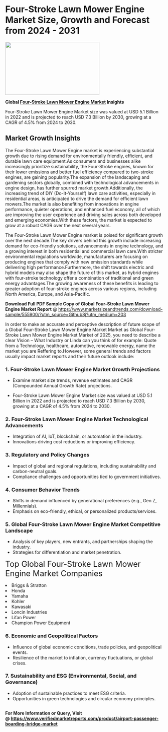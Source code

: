 <H1>Four-Stroke Lawn Mower Engine Market Size, Growth and Forecast from 2024 - 2031</H1><img class="aligncenter size-medium wp-image-584254" src="https://thirdeyenews.in/wp-content/uploads/2024/09/Global-Market-Research-300x168.jpeg" alt="" width="300" height="168" /><p><strong>Global&nbsp;<a href="https://www.marketsizeandtrends.com/download-sample/555900/?utm_source=Github8j?utm_medium=203">Four-Stroke Lawn Mower Engine Market</a> Insights</strong></p><p>Four-Stroke Lawn Mower Engine Market size was valued at USD 5.1 Billion in 2022 and is projected to reach USD 7.3 Billion by 2030, growing at a CAGR of 4.5% from 2024 to 2030.</p><p><h2>Market Growth Insights</h2> <p>The Four-Stroke Lawn Mower Engine market is experiencing substantial growth due to rising demand for environmentally friendly, efficient, and durable lawn care equipment.As consumers and businesses alike increasingly prioritize sustainability, the Four-Stroke engines, known for their lower emissions and better fuel efficiency compared to two-stroke engines, are gaining popularity.The expansion of the landscaping and gardening sectors globally, combined with technological advancements in engine design, has further spurred market growth.Additionally, the increasing trend of DIY (Do-It-Yourself) lawn care activities, especially in residential areas, is anticipated to drive the demand for efficient lawn mowers.The market is also benefiting from innovations in engine performance, quieter operations, and enhanced fuel economy, all of which are improving the user experience and driving sales across both developed and emerging economies.With these factors, the market is expected to grow at a robust CAGR over the next several years.</p> <p>The Four-Stroke Lawn Mower Engine market is poised for significant growth over the next decade.The key drivers behind this growth include increasing demand for eco-friendly solutions, advancements in engine technology, and a growing interest in both residential and commercial lawn care.With stricter environmental regulations worldwide, manufacturers are focusing on producing engines that comply with new emission standards while delivering high performance.Furthermore, the shift towards electric and hybrid models may also shape the future of this market, as hybrid engines with four-stroke technology offer a combination of traditional and green energy advantages.The growing awareness of these benefits is leading to greater adoption of four-stroke engines across various regions, including North America, Europe, and Asia-Pacific.<p><span class=""><strong>Download Full PDF Sample Copy of Global Four-Stroke Lawn Mower Engine Market Report</strong> @ <a href="https://www.marketsizeandtrends.com/download-sample/555900/?utm_source=Github8j?utm_medium=203" target="_blank">https://www.marketsizeandtrends.com/download-sample/555900/?utm_source=Github8j?utm_medium=203</a></span></p><p>In order to make an accurate and perceptive description of future scope of a Global&nbsp;Four-Stroke Lawn Mower Engine Market Market as Global&nbsp;Four-Stroke Lawn Mower Engine Market Market of 2025, you need to describe a clear Vision &ndash; What Industry or Linda can you think of for example: Quote from a Technology, healthcare, automotive, renewable energy, name the market you are Reffering to.However, some general trends and factors usually impact market reports and their future outlook include:</p><h3>1.&nbsp;<strong>Four-Stroke Lawn Mower Engine Market Growth Projections</strong></h3><ul><li>Examine market size trends, revenue estimates and CAGR (Compounded Annual Growth Rate) projections.</li><li><p>Four-Stroke Lawn Mower Engine Market size was valued at USD 5.1 Billion in 2022 and is projected to reach USD 7.3 Billion by 2030, growing at a CAGR of 4.5% from 2024 to 2030.</p></li></ul><h3>2.&nbsp;<strong>Four-Stroke Lawn Mower Engine Market Technological Advancements</strong></h3><ul><li>Integration of AI, IoT, blockchain, or automation in the industry.</li><li>Innovations driving cost reductions or improving efficiency.</li></ul><h3>3.&nbsp;<strong>Regulatory and Policy Changes</strong></h3><ul><li>Impact of global and regional regulations, including sustainability and carbon-neutral goals.</li><li>Compliance challenges and opportunities tied to government initiatives.</li></ul><h3>4.&nbsp;<strong>Consumer Behavior Trends</strong></h3><ul><li>Shifts in demand influenced by generational preferences (e.g., Gen Z, Millennials).</li><li>Emphasis on eco-friendly, ethical, or personalized products/services.</li></ul><h3>5.&nbsp;<strong>Global Four-Stroke Lawn Mower Engine Market Competitive Landscape</strong></h3><ul><li>Analysis of key players, new entrants, and partnerships shaping the industry.</li><li>Strategies for differentiation and market penetration.</li></ul><p data-pm-slice="1 1 []"><span style="color: inherit; font-family: inherit; font-size: 25px;">Top Global Four-Stroke Lawn Mower Engine Market Companies</span></p><div class="" data-test-id=""><p><li>Briggs & Stratton</li><li> Honda</li><li> Yamaha</li><li> Kohler</li><li> Kawasaki</li><li> Loncin Industries</li><li> Lifan Power</li><li> Champion Power Equipment</li></p></div><h3>6.&nbsp;<strong>Economic and Geopolitical Factors</strong></h3><ul><li>Influence of global economic conditions, trade policies, and geopolitical events.</li><li>Resilience of the market to inflation, currency fluctuations, or global crises.</li></ul><h3>7.&nbsp;<strong>Sustainability and ESG (Environmental, Social, and Governance)</strong></h3><ul><li>Adoption of sustainable practices to meet ESG criteria.</li><li>Opportunities in green technologies and circular economy principles.</li></ul><h2><strong style="font-size: 14px;">For More Information or Query, Visit @&nbsp;</strong><a style="background-color: #ffffff; font-size: 14px;" href="https://www.marketsizeandtrends.com/report/four-stroke-lawn-mower-engine-market/" target="_blank">https://www.verifiedmarketreports.com/product/airport-passenger-boarding-bridge-market</a></h2>